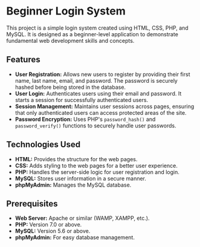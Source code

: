 # Beginner Login System

This project is a simple login system created using HTML, CSS, PHP, and MySQL. It is designed as a beginner-level application to demonstrate fundamental web development skills and concepts.

## Features

- **User Registration:** Allows new users to register by providing their first name, last name, email, and password. The password is securely hashed before being stored in the database.
- **User Login:** Authenticates users using their email and password. It starts a session for successfully authenticated users.
- **Session Management:** Maintains user sessions across pages, ensuring that only authenticated users can access protected areas of the site.
- **Password Encryption:** Uses PHP's `password_hash()` and `password_verify()` functions to securely handle user passwords.

## Technologies Used

- **HTML:** Provides the structure for the web pages.
- **CSS:** Adds styling to the web pages for a better user experience.
- **PHP:** Handles the server-side logic for user registration and login.
- **MySQL:** Stores user information in a secure manner.
- **phpMyAdmin:** Manages the MySQL database.

## Prerequisites

- **Web Server:** Apache or similar (WAMP, XAMPP, etc.).
- **PHP:** Version 7.0 or above.
- **MySQL:** Version 5.6 or above.
- **phpMyAdmin:** For easy database management.
